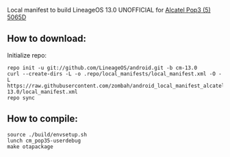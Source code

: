 Local manifest to build LineageOS 13.0 UNOFFICIAL for [Alcatel Pop3 (5) 5065D](https://4pda.ru/forum/index.php?showtopic=704708)

How to download:
-------------

Initialize repo:

    repo init -u git://github.com/LineageOS/android.git -b cm-13.0
    curl --create-dirs -L -o .repo/local_manifests/local_manifest.xml -O -L https://raw.githubusercontent.com/zombah/android_local_manifest_alcatel_pop35/cm-13.0/local_manifest.xml
    repo sync


How to compile:
------------

    source ./build/envsetup.sh
    lunch cm_pop35-userdebug
    make otapackage
